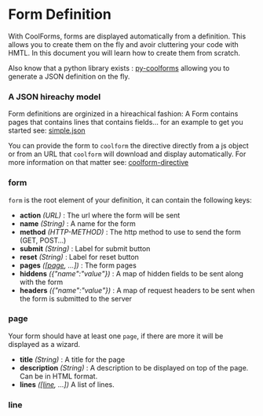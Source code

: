 # Form Definition

With CoolForms, forms are displayed automatically from a definition. This allows you to create them on the fly and avoir cluttering your code with HMTL. In this document you will learn how to create them from scratch.

Also know that a python library exists : [py-coolforms](http://fdelbos.github.io/py-coolforms/) allowing you to generate a JSON definition on the fly.

### A JSON hireachy model

Form definitions are orginized in a hireachical fashion: A Form contains pages that contains lines that contains fields… for an example to get you started see: [simple.json](static/simple.json)

You can provide the form to `coolform` the directive directly from a js object or from an URL that `coolform` will download and display automatically. For more information on that matter see: [coolform-directive](coolform-directive)

### form
`form` is the root element of your definition, it can contain the following keys:

* **action** *(URL)* : The url where the form will be sent
* **name** *(String)* : A name for the form
* **method** *(HTTP-METHOD)* : The http method to use to send the form (GET, POST…)
* **submit** *(String)* : Label for submit button
* **reset** *(String)* : Label for reset button
* **pages** *([[page](#page), …])* : The form pages
* **hiddens** *({"name":"value"})* : A map of hidden fields to be sent along with the form
* **headers** *({"name":"value"})* : A map of request headers to be sent when the form is submitted to the server

### page
Your form should have at least one `page`, if there are more it will be displayed as a wizard.

* **title** *(String)* : A title for the page
* **description** *(String)* : A description to be displayed on top of the page. Can be in HTML format.
* **lines** *([[line](#line), …])* A list of lines.

### line


